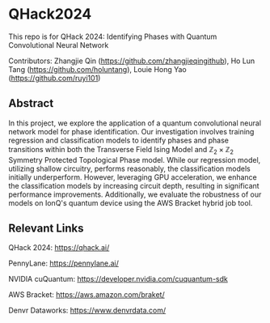 # QHack2024

This repo is for QHack 2024: Identifying Phases with Quantum Convolutional Neural Network

Contributors: Zhangjie Qin (https://github.com/zhangjieqingithub), Ho Lun Tang (https://github.com/holuntang), Louie Hong Yao (https://github.com/ruyi101)

## Abstract

In this project, we explore the application of a quantum convolutional neural network model for phase identification. Our investigation involves training regression and classification models to identify phases and phase transitions within both the Transverse Field Ising Model and $\mathbb{Z}_2 \times \mathbb{Z}_2$ Symmetry Protected Topological Phase model. While our regression model, utilizing shallow circuitry, performs reasonably, the classification models initially underperform. However, leveraging GPU acceleration, we enhance the classification models by increasing circuit depth, resulting in significant performance improvements. Additionally, we evaluate the robustness of our models on IonQ's quantum device using the AWS Bracket hybrid job tool.

## Relevant Links

QHack 2024: https://qhack.ai/

PennyLane: https://pennylane.ai/

NVIDIA cuQuantum: https://developer.nvidia.com/cuquantum-sdk

AWS Bracket: https://aws.amazon.com/braket/

Denvr Dataworks: https://www.denvrdata.com/

